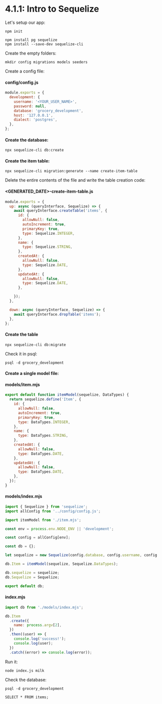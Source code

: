# 4.1.1: Intro to Sequelize

Let's setup our app:

```text
npm init
```

```
npm install pg sequelize
npm install --save-dev sequelize-cli
```

Create the empty folders:

```text
mkdir config migrations models seeders
```

Create a config file:


#### config/config.js
```js
module.exports = {
  development: {
    username: '<YOUR_USER_NAME>',
    password: null,
    database: 'grocery_development',
    host: '127.0.0.1',
    dialect: 'postgres',
  },
};
```

#### Create the database:
```
npx sequelize-cli db:create
```

#### Create the item table:
```
npx sequelize-cli migration:generate --name create-item-table
```

Delete the entire contents of the file and write the table creation code:

#### <GENERATED_DATE>-create-item-table.js
```js
module.exports = {
  up: async (queryInterface, Sequelize) => {
    await queryInterface.createTable('items', {
      id: {
        allowNull: false,
        autoIncrement: true,
        primaryKey: true,
        type: Sequelize.INTEGER,
      },
      name: {
        type: Sequelize.STRING,
      },
      createdAt: {
        allowNull: false,
        type: Sequelize.DATE,
      },
      updatedAt: {
        allowNull: false,
        type: Sequelize.DATE,
      },

    });
  },

  down: async (queryInterface, Sequelize) => {
    await queryInterface.dropTable('items');
  },
};
```

#### Create the table
```
npx sequelize-cli db:migrate
```

Check it in psql:
```
psql -d grocery_development
```

#### Create a single model file:

#### models/item.mjs
```js
export default function itemModel(sequelize, DataTypes) {
  return sequelize.define('Item', {
    id: {
      allowNull: false,
      autoIncrement: true,
      primaryKey: true,
      type: DataTypes.INTEGER,
    },
    name: {
      type: DataTypes.STRING,
    },
    createdAt: {
      allowNull: false,
      type: DataTypes.DATE,
    },
    updatedAt: {
      allowNull: false,
      type: DataTypes.DATE,
    },
  });
}
```

#### models/index.mjs
```js
import { Sequelize } from 'sequelize';
import allConfig from '../config/config.js';

import itemModel from './item.mjs';

const env = process.env.NODE_ENV || 'development';

const config = allConfig[env];

const db = {};

let sequelize = new Sequelize(config.database, config.username, config.password, config);

db.Item = itemModel(sequelize, Sequelize.DataTypes);

db.sequelize = sequelize;
db.Sequelize = Sequelize;

export default db;
```

#### index.mjs
```js
import db from './models/index.mjs';

db.Item
  .create({
    name: process.argv[2],
  })
  .then((user) => {
    console.log('success!');
    console.log(user);
  })
  .catch((error) => console.log(error));
```

Run it:
```
node index.js milk
```

Check the database:
```
psql -d grocery_development
```

```
SELECT * FROM items;
```